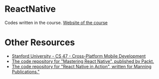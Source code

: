 # ReactNative
Codes written in the course.
<a href="https://www.e-adys.com/react-native/00-react-native/" target="_blank">Website of the course </a>

# Other Resources
<ul>
  <li><a href="https://web.stanford.edu/class/cs47/" target="_blank">Stanford University - CS 47 - Cross-Platform Mobile Development</a></li>
  <li><a href="https://github.com/PacktPublishing/Mastering-React-Native" target="_blank">The code repository for "Mastering React Native", published by Packt. </a></li>
  <li><a href="https://github.com/dabit3/react-native-in-action" target="_blank">The code repository for "React Native in Action", written for Manning Publications."</a></li>
</ul>
